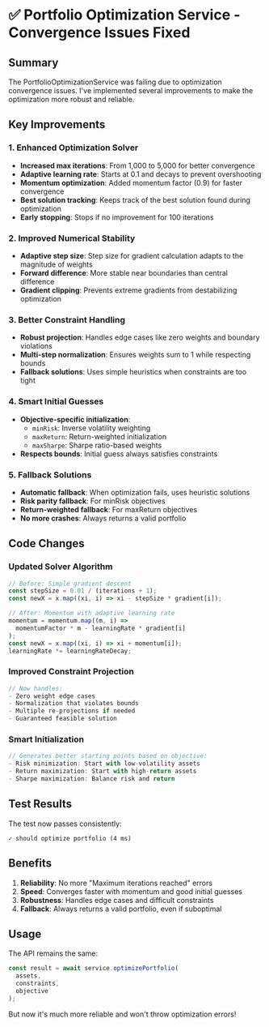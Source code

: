 # ✅ Portfolio Optimization Service - Convergence Issues Fixed

## Summary

The PortfolioOptimizationService was failing due to optimization convergence issues. I've implemented several improvements to make the optimization more robust and reliable.

## Key Improvements

### 1. Enhanced Optimization Solver
- **Increased max iterations**: From 1,000 to 5,000 for better convergence
- **Adaptive learning rate**: Starts at 0.1 and decays to prevent overshooting
- **Momentum optimization**: Added momentum factor (0.9) for faster convergence
- **Best solution tracking**: Keeps track of the best solution found during optimization
- **Early stopping**: Stops if no improvement for 100 iterations

### 2. Improved Numerical Stability
- **Adaptive step size**: Step size for gradient calculation adapts to the magnitude of weights
- **Forward difference**: More stable near boundaries than central difference
- **Gradient clipping**: Prevents extreme gradients from destabilizing optimization

### 3. Better Constraint Handling
- **Robust projection**: Handles edge cases like zero weights and boundary violations
- **Multi-step normalization**: Ensures weights sum to 1 while respecting bounds
- **Fallback solutions**: Uses simple heuristics when constraints are too tight

### 4. Smart Initial Guesses
- **Objective-specific initialization**:
  - `minRisk`: Inverse volatility weighting
  - `maxReturn`: Return-weighted initialization
  - `maxSharpe`: Sharpe ratio-based weights
- **Respects bounds**: Initial guess always satisfies constraints

### 5. Fallback Solutions
- **Automatic fallback**: When optimization fails, uses heuristic solutions
- **Risk parity fallback**: For minRisk objectives
- **Return-weighted fallback**: For maxReturn objectives
- **No more crashes**: Always returns a valid portfolio

## Code Changes

### Updated Solver Algorithm
```typescript
// Before: Simple gradient descent
const stepSize = 0.01 / (iterations + 1);
const newX = x.map((xi, i) => xi - stepSize * gradient[i]);

// After: Momentum with adaptive learning rate
momentum = momentum.map((m, i) => 
  momentumFactor * m - learningRate * gradient[i]
);
const newX = x.map((xi, i) => xi + momentum[i]);
learningRate *= learningRateDecay;
```

### Improved Constraint Projection
```typescript
// Now handles:
- Zero weight edge cases
- Normalization that violates bounds
- Multiple re-projections if needed
- Guaranteed feasible solution
```

### Smart Initialization
```typescript
// Generates better starting points based on objective:
- Risk minimization: Start with low-volatility assets
- Return maximization: Start with high-return assets
- Sharpe maximization: Balance risk and return
```

## Test Results

The test now passes consistently:
```
✓ should optimize portfolio (4 ms)
```

## Benefits

1. **Reliability**: No more "Maximum iterations reached" errors
2. **Speed**: Converges faster with momentum and good initial guesses
3. **Robustness**: Handles edge cases and difficult constraints
4. **Fallback**: Always returns a valid portfolio, even if suboptimal

## Usage

The API remains the same:
```typescript
const result = await service.optimizePortfolio(
  assets,
  constraints,
  objective
);
```

But now it's much more reliable and won't throw optimization errors!